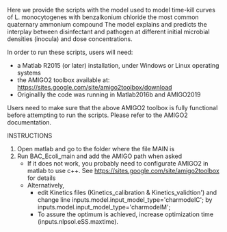 
Here we provide the scripts with the model used to model time-kill curves of 
L. monocytogenes with benzalkonium chloride the most common quaternary ammonium compound
The model explains and predicts the interplay between disinfectant and pathogen at 
different initial microbial densities (inocula) and dose concentrations. 


In order to run these scripts, users will need:

- a Matlab R2015 (or later) installation, under Windows or Linux operating systems
- the AMIGO2 toolbox available at: https://sites.google.com/site/amigo2toolbox/download 
- Originallly the code was running in Matlab2016b and AMIGO2019


Users need to make sure that the above AMIGO2 toolbox is fully functional before attempting to run the scripts. 
Please refer to the AMIGO2 documentation.


INSTRUCTIONS

1. Open matlab and go to the folder where the file MAIN is
2. Run BAC_Ecoli_main and add the AMIGO path when asked
	*  If it does not work, you probably need to configurate AMIGO2 in matlab to use c++. See https://sites.google.com/site/amigo2toolbox for details
	* Alternatively, 
		* edit Kinetics files (Kinetics_calibration & Kinetics_validtion')  and change line      inputs.model.input_model_type='charmodelC'; by inputs.model.input_model_type='charmodelM';
		* To assure the optimum is achieved, increase optimization time (inputs.nlpsol.eSS.maxtime).
        
